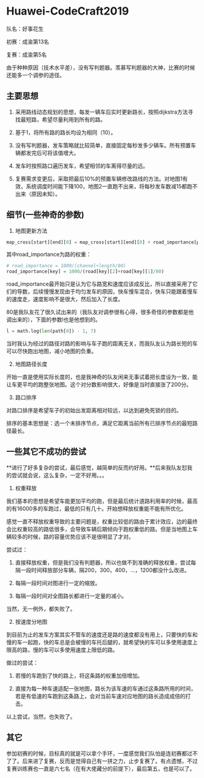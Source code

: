 # Huawei-CodeCraft2019

队名：好事花生

初赛：成渝第13名

复赛：成渝第5名


由于种种原因（技术水平差），没有写判题器。羡慕写判题器的大神，比赛的时候还能多一个调参的途径。

## **主要思想**

1. 采用路线动态规划的思想，每发一辆车后实时更新路长，按照dijkstra方法寻找最短路，希望尽量利用到所有的路。

2. 基于1，将所有路的路长均设为相同（10）。

3. 没有写判题器，发车策略就比较简单，直接固定每秒发多少辆车。所有预置车辆都发完后可将该值增大。

4. 发车时按照路口遍历发车，希望相邻的车离得尽量的远。

5. 复赛需求变更后，采取把最后10%的预置车辆修改路线的方法。对地图1有效，系统调度时间能下降100，地图2一直跑不出来，将每秒发车数减15都跑不出来（原因未知）。

## **细节(一些神奇的参数)**

1. 地图更新方法

```python
map_cross[start][end][0] = map_cross[start][end][0] + road_importance[path[1][j]]/l
```

其中road_importance为路的权重：

```python
# road_importance = 1000/(channel+length/80)
road_importance[key] = 1000/(road[key][2]+road[key][1]/80)
```

road_importance最开始只是认为它与路宽和速度应该成反比，所以直接采用了它们的导数，后续慢慢发现由于均匀发车的原因，快车慢车混合，快车只能跟着慢车的速度走，速度影响不是很大，然后加入了长度。

80是我队友花了很久试出来的（我队友对调参很有心得，很多奇怪的参数都是他调出来的），下面的参数l也是他想到的。

```python
l = math.log(len(path[0]) - 1, 7)
```

当时我认为经过的路径对路的影响与车子跑的距离无关，而我队友认为路长短的车可以尽快跑出地图，减小地图的负重。

2. 地图路径长度

开始一直是使用实际长度的，也是我神奇的队友闲来无事试着把长度设为一致，能让车更平均的跑整张地图。这个对分数影响很大，好像是当时直接涨了200分。

3. 路口排序

对路口排序是希望车子的初始出发距离相对较远，以达到避免死锁的目的。

排序的基本思想是：选一个未排序节点，满足它距离当前所有已排序节点的最短路径最长。

## **一些其它不成功的尝试**

**进行了好多复杂的尝试，最后感觉，越简单的反而约好用。**后来我队友怼我的尝试就会说，这么复杂，一定不好用。。。

1. 权重释放

我们基本的思想是希望车能更加平均的跑，但是最后统计道路利用率的时候，最高的有16000多的车跑过，最低的只有几十。开始想释放权重能不能有所优化。

感觉一直不释放权重导致的主要问题是，权重比较低的路由于累计效应，边的最终会比权重较高的路低很多，会导致车辆后期倾向于跑权重低的路。但是当地图上车辆较多的时候，路的容量优势应该不是很明显了才对。

尝试过：

   1. 直接释放权重，但是我们没有判题器，所以也做不到准确的释放权重，尝试每隔一段时间释放部分车辆，隔200，300，400，...，1200都没什么改进。

   2. 每隔一段时间对图进行一定的缩放。

   3. 每隔一段时间对全图路长都进行一定量的减小。

当然，无一例外，都失败了。

2. 按速度分地图

到目前为止的发车方案其实不管车的速度还是路的速度都没有用上，只要快的车和慢的车一起跑，快的车总是会被慢的车托后腿的，就希望快的车可以多使用速度上限高的路，慢的车可以多使用速度上限低的路。

做过的尝试：

   1. 若慢的车跑到了快的路上，将这条路的权重加倍增加。

   2. 直接为每一种车速适配一张地图，路长为该车速的车通过这条路所用的时间，若是有低速的车跑到这条路上，会对当前车速对应地图的路长造成成倍的打击。

以上尝试，当然，也失败了。

## **其它**

参加初赛的时候，目标真的就是可以拿个手环，一度感觉我们队怕是连初赛都过不了了。后来进了复赛，反而是觉得自己有一拼之力，止步复赛了。有点遗憾，不过复赛训练赛也一直是六七名（在有大佬藏分的前提下），最后第五，也是可以了。
